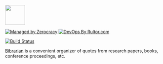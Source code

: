 <img src="http://img.bibrarian.com/logo.svg" width="64px" height="64px"/>

[![Managed by Zerocracy](http://www.zerocracy.com/badge.svg)](http://www.zerocracy.com)
[![DevOps By Rultor.com](http://www.rultor.com/b/yegor256/bibrarian)](http://www.rultor.com/p/yegor256/bibrarian)

[![Build Status](https://travis-ci.org/yegor256/bibrarian.svg?branch=master)](https://travis-ci.org/yegor256/bibrarian)

[Bibrarian](http://www.bibrarian.com)
is a convenient organizer of quotes from
research papers, books, conference proceedings, etc.
